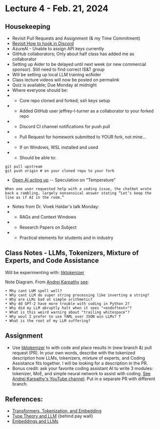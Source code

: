 # Lecture 4 - Feb. 21, 2024

## Housekeeping
- Revisit Pull Requests and Assignment (& my Time Commitment)
- [Revisit How to hook in Discord](https://gist.github.com/SGTGunner/50d6a3cc0d489cf779f77695ba3e22ea)
- AzureAI - Unable to assign API keys currently
- GitHub collaborators; Only about half class has added me as collaborator
- Setting up Aider to be delayed until next week (or new commercial sponsor). Still need to find correct IS&T group
- Will be setting up local LLM training w/Aider 
- Class lecture videos will now be posted on permalink
- Quiz is available; Due Monday at midnight
- Where everyone should be:
- * Core repo cloned and forked; ssh keys setup
- * Added GitHub user jeffrey-l-turner as a collaborator to your forked repo
- * Discord CI channel notifications for push pull
- * Pull Request for homework submitted to YOUR fork, not mine...
- * If on Windows, WSL installed and used
- * Should be able to:
```
git pull upstream
git push origin # on your cloned repo to your fork

```
- [Open AI acting up](https://www.independent.co.uk/tech/chatgpt-status-reddit-down-gibberish-messages-latest-b2499816.html) -- Speculation on "Temperature"
```
When one user requested help with a coding issue, the chatbot wrote back a rambling, largely nonsensical answer stating “Let’s keep the line as if AI in the room.” 
```
- Notes from Dr. Vivek Haldar's talk Monday:
- * RAGs and Context Windows
- * Research Papers on Subject
- * Practical elements for students and in industry

## Class Notes - LLMs, Tokenizers, Mixture of Experts, and Code Assistance

Will be experimenting with: [tiktokenizer](https://tiktokenizer.vercel.app/) 

Note Diagram. From [Andrej Karpathy](https://karpathy.ai/) [see](https://www.youtube.com/watch?v=zduSFxRajkE):
```
• Mhy cant LUM spell well? 
• Why cant LLM do super string processing like inverting a string?
• Why are LLMs bad at simple arithmetic? 
• Why dd GPT-2 have more trouble with coding in Python 2? 
• Why did my LLM abruptly halt when it sees "<endoftext>"? 
• What is this weird warnirg about "trailing whitespace"? 
• Why woul I prefer to use YAML over JSON win LLMs? T
• What is the root of my LLM suffering? 
```

## Assignment
- Use [tiktokenizer](https://tiktokenizer.vercel.app/) to with code and place results in (new branch &) pull request (PR). In your own words, describe with the tokenized description how LLMs, tokenizers, mixture of experts, and Coding Assistance fits together. I will be looking for a description in the PR.
- Bonus credit: ask your favorite coding assistant AI to write 3 modules: tokenizer, MoE, and simple neural network to assist with coding. [See Andrej Karpathy's YouTube channel](https://www.youtube.com/watch?v=zduSFxRajkE). Put in a separate PR with different branch.

## References:
- [Transformers, Tokenization, and Embedding](https://vaclavkosar.com/ml/transformer-embeddings-and-tokenization)
- [Type Theory and LLM](https://medium.com/@andrew_johnson_4/harnessing-the-power-of-type-theory-in-large-language-models-351691ca2644) {behind pay wall}
- [Embeddings and LLMs](https://datasciencedojo.com/blog/embeddings-and-llm/)
